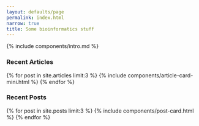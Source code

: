 ```yaml
---
layout: defaults/page
permalink: index.html
narrow: true
title: Some bioinformatics stuff
---
```



{% include components/intro.md %}

### Recent Articles

{% for post in site.articles limit:3 %}
{% include components/article-card-mini.html %}
{% endfor %}

### Recent Posts

{% for post in site.posts limit:3 %}
{% include components/post-card.html %}
{% endfor %}
